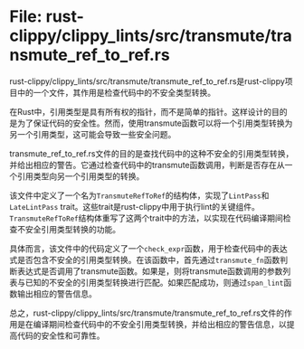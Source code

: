 # File: rust-clippy/clippy_lints/src/transmute/transmute_ref_to_ref.rs

rust-clippy/clippy_lints/src/transmute/transmute_ref_to_ref.rs是rust-clippy项目中的一个文件，其作用是检查代码中的不安全类型转换。

在Rust中，引用类型是具有所有权的指针，而不是简单的指针。这样设计的目的是为了保证代码的安全性。然而，使用transmute函数可以将一个引用类型转换为另一个引用类型，这可能会导致一些安全问题。

transmute_ref_to_ref.rs文件的目的是查找代码中的这种不安全的引用类型转换，并给出相应的警告。它通过检查代码中的transmute函数调用，判断是否存在从一个引用类型向另一个引用类型的转换。

该文件中定义了一个名为`TransmuteRefToRef`的结构体，实现了`LintPass`和`LateLintPass` trait。这些trait是rust-clippy中用于执行lint的关键组件。`TransmuteRefToRef`结构体重写了这两个trait中的方法，以实现在代码编译期间检查不安全引用类型转换的功能。

具体而言，该文件中的代码定义了一个`check_expr`函数，用于检查代码中的表达式是否包含不安全的引用类型转换。在该函数中，首先通过`transmute_fn`函数判断表达式是否调用了transmute函数。如果是，则将transmute函数调用的参数列表与已知的不安全的引用类型转换进行匹配。如果匹配成功，则通过`span_lint`函数输出相应的警告信息。

总之，rust-clippy/clippy_lints/src/transmute/transmute_ref_to_ref.rs文件的作用是在编译期间检查代码中的不安全引用类型转换，并给出相应的警告信息，以提高代码的安全性和可靠性。

